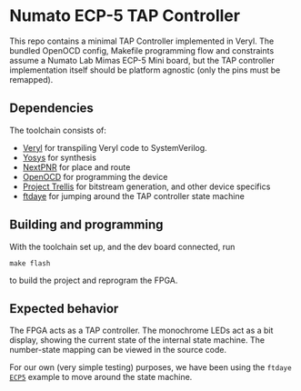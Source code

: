 # Numato ECP-5 TAP Controller

This repo contains a minimal TAP Controller implemented in Veryl.
The bundled OpenOCD config, Makefile programming flow and constraints assume a Numato Lab Mimas ECP-5 Mini board, but the TAP controller implementation itself should be platform agnostic (only the pins must be remapped).
## Dependencies

The toolchain consists of:

- [Veryl](https://veryl-lang.org/install/) for transpiling Veryl code to SystemVerilog.
- [Yosys](https://github.com/YosysHQ/yosys?tab=readme-ov-file#building-from-source) for synthesis
- [NextPNR](https://github.com/YosysHQ/nextpnr?tab=readme-ov-file#getting-started) for place and route
- [OpenOCD](https://openocd.org/pages/getting-openocd.html) for programming the device
- [Project Trellis](https://github.com/YosysHQ/prjtrellis) for bitstream generation, and other device specifics
- [ftdaye](https://github.com/onsdagens/ftdaye) for jumping around the TAP controller state machine

## Building and programming

With the toolchain set up, and the dev board connected, run 
```
make flash
```
to build the project and reprogram the FPGA. 

## Expected behavior

The FPGA acts as a TAP controller. The monochrome LEDs act as a bit display, showing the current state of the internal state machine. The number-state mapping can be viewed in the source code. 

For our own (very simple testing) purposes, we have been using the `ftdaye` [`ECP5`](https://github.com/onsdagens/ftdaye/blob/master/examples/ECP5.rs) example to move around the state machine.
